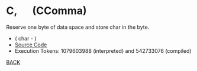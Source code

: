 # C, &emsp; (CComma)
Reserve one byte of data space and store char in the byte.
* ( char - )
* [Source Code](../words/core/CComma.cs)
* Execution Tokens: 1079603988 (interpreted) and 542733076 (compiled)


[BACK](builtins.md#CComma)
